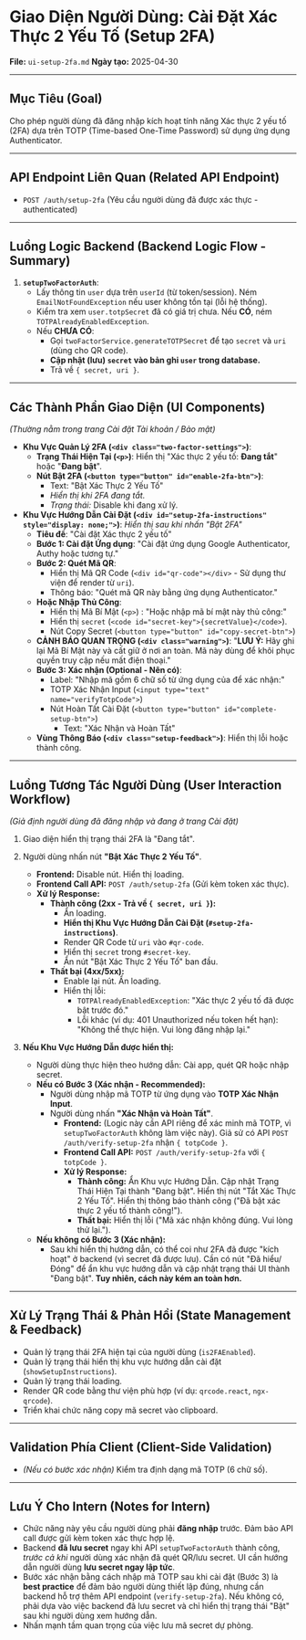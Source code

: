 # Giao Diện Người Dùng: Cài Đặt Xác Thực 2 Yếu Tố (Setup 2FA)

**File:** `ui-setup-2fa.md`
**Ngày tạo:** 2025-04-30

---

## Mục Tiêu (Goal)

Cho phép người dùng đã đăng nhập kích hoạt tính năng Xác thực 2 yếu tố (2FA) dựa trên TOTP (Time-based One-Time Password) sử dụng ứng dụng Authenticator.

---

## API Endpoint Liên Quan (Related API Endpoint)

* `POST /auth/setup-2fa` (Yêu cầu người dùng đã được xác thực - authenticated)

---

## Luồng Logic Backend (Backend Logic Flow - Summary)

1.  **`setupTwoFactorAuth`**:
    * Lấy thông tin `user` dựa trên `userId` (từ token/session). Ném `EmailNotFoundException` nếu user không tồn tại (lỗi hệ thống).
    * Kiểm tra xem `user.totpSecret` đã có giá trị chưa. Nếu **CÓ**, ném `TOTPAlreadyEnabledException`.
    * Nếu **CHƯA CÓ**:
        * Gọi `twoFactorService.generateTOTPSecret` để tạo `secret` và `uri` (dùng cho QR code).
        * **Cập nhật (lưu) `secret` vào bản ghi `user` trong database.**
        * Trả về `{ secret, uri }`.

---

## Các Thành Phần Giao Diện (UI Components)

*(Thường nằm trong trang Cài đặt Tài khoản / Bảo mật)*

* **Khu Vực Quản Lý 2FA (`<div class="two-factor-settings">`)**:
    * **Trạng Thái Hiện Tại (`<p>`)**: Hiển thị "Xác thực 2 yếu tố: **Đang tắt**" hoặc "**Đang bật**".
    * **Nút Bật 2FA (`<button type="button" id="enable-2fa-btn">`)**:
        * Text: "Bật Xác Thực 2 Yếu Tố"
        * *Hiển thị khi 2FA đang tắt.*
        * *Trạng thái:* Disable khi đang xử lý.
* **Khu Vực Hướng Dẫn Cài Đặt (`<div id="setup-2fa-instructions" style="display: none;">`)**: *Hiển thị sau khi nhấn "Bật 2FA"*
    * **Tiêu đề**: "Cài đặt Xác thực 2 yếu tố"
    * **Bước 1: Cài đặt Ứng dụng**: "Cài đặt ứng dụng Google Authenticator, Authy hoặc tương tự."
    * **Bước 2: Quét Mã QR**:
        * Hiển thị Mã QR Code (`<div id="qr-code"></div>` - Sử dụng thư viện để render từ `uri`).
        * Thông báo: "Quét mã QR này bằng ứng dụng Authenticator."
    * **Hoặc Nhập Thủ Công**:
        * Hiển thị Mã Bí Mật (`<p>`) : "Hoặc nhập mã bí mật này thủ công:"
        * Hiển thị `secret` (`<code id="secret-key">{secretValue}</code>`).
        * Nút Copy Secret (`<button type="button" id="copy-secret-btn">`)
    * **CẢNH BÁO QUAN TRỌNG (`<div class="warning">`)**: "**LƯU Ý:** Hãy ghi lại Mã Bí Mật này và cất giữ ở nơi an toàn. Mã này dùng để khôi phục quyền truy cập nếu mất điện thoại."
    * **Bước 3: Xác nhận (Optional - Nên có)**:
        * Label: "Nhập mã gồm 6 chữ số từ ứng dụng của để xác nhận:"
        * TOTP Xác Nhận Input (`<input type="text" name="verifyTotpCode">`)
        * Nút Hoàn Tất Cài Đặt (`<button type="button" id="complete-setup-btn">`)
            * Text: "Xác Nhận và Hoàn Tất"
    * **Vùng Thông Báo (`<div class="setup-feedback">`)**: Hiển thị lỗi hoặc thành công.

---

## Luồng Tương Tác Người Dùng (User Interaction Workflow)

*(Giả định người dùng đã đăng nhập và đang ở trang Cài đặt)*

1.  Giao diện hiển thị trạng thái 2FA là "Đang tắt".
2.  Người dùng nhấn nút **"Bật Xác Thực 2 Yếu Tố"**.
    * **Frontend:** Disable nút. Hiển thị loading.
    * **Frontend Call API:** `POST /auth/setup-2fa` (Gửi kèm token xác thực).
    * **Xử lý Response:**
        * **Thành công (2xx - Trả về `{ secret, uri }`):**
            * Ẩn loading.
            * **Hiển thị Khu Vực Hướng Dẫn Cài Đặt (`#setup-2fa-instructions`)**.
            * Render QR Code từ `uri` vào `#qr-code`.
            * Hiển thị `secret` trong `#secret-key`.
            * Ẩn nút "Bật Xác Thực 2 Yếu Tố" ban đầu.
        * **Thất bại (4xx/5xx):**
            * Enable lại nút. Ẩn loading.
            * Hiển thị lỗi:
                * `TOTPAlreadyEnabledException`: "Xác thực 2 yếu tố đã được bật trước đó."
                * Lỗi khác (ví dụ: 401 Unauthorized nếu token hết hạn): "Không thể thực hiện. Vui lòng đăng nhập lại."

3.  **Nếu Khu Vực Hướng Dẫn được hiển thị:**
    * Người dùng thực hiện theo hướng dẫn: Cài app, quét QR hoặc nhập secret.
    * **Nếu có Bước 3 (Xác nhận - Recommended):**
        * Người dùng nhập mã TOTP từ ứng dụng vào **TOTP Xác Nhận Input**.
        * Người dùng nhấn **"Xác Nhận và Hoàn Tất"**.
            * **Frontend:** (Logic này cần API riêng để xác minh mã TOTP, vì `setupTwoFactorAuth` không làm việc này). Giả sử có API `POST /auth/verify-setup-2fa` nhận `{ totpCode }`.
            * **Frontend Call API:** `POST /auth/verify-setup-2fa` với `{ totpCode }`.
            * **Xử lý Response:**
                * **Thành công:** Ẩn Khu vực Hướng Dẫn. Cập nhật Trạng Thái Hiện Tại thành "Đang bật". Hiển thị nút "Tắt Xác Thực 2 Yếu Tố". Hiển thị thông báo thành công ("Đã bật xác thực 2 yếu tố thành công!").
                * **Thất bại:** Hiển thị lỗi ("Mã xác nhận không đúng. Vui lòng thử lại.").
    * **Nếu không có Bước 3 (Xác nhận):**
        * Sau khi hiển thị hướng dẫn, có thể coi như 2FA đã được "kích hoạt" ở backend (vì secret đã được lưu). Cần có nút "Đã hiểu/Đóng" để ẩn khu vực hướng dẫn và cập nhật trạng thái UI thành "Đang bật". **Tuy nhiên, cách này kém an toàn hơn.**

---

## Xử Lý Trạng Thái & Phản Hồi (State Management & Feedback)

* Quản lý trạng thái 2FA hiện tại của người dùng (`is2FAEnabled`).
* Quản lý trạng thái hiển thị khu vực hướng dẫn cài đặt (`showSetupInstructions`).
* Quản lý trạng thái loading.
* Render QR code bằng thư viện phù hợp (ví dụ: `qrcode.react`, `ngx-qrcode`).
* Triển khai chức năng copy mã secret vào clipboard.

---

## Validation Phía Client (Client-Side Validation)

* *(Nếu có bước xác nhận)* Kiểm tra định dạng mã TOTP (6 chữ số).

---

## Lưu Ý Cho Intern (Notes for Intern)

* Chức năng này yêu cầu người dùng phải **đăng nhập** trước. Đảm bảo API call được gửi kèm token xác thực hợp lệ.
* Backend **đã lưu secret** ngay khi API `setupTwoFactorAuth` thành công, *trước cả khi* người dùng xác nhận đã quét QR/lưu secret. UI cần hướng dẫn người dùng **lưu secret ngay lập tức**.
* Bước xác nhận bằng cách nhập mã TOTP sau khi cài đặt (Bước 3) là **best practice** để đảm bảo người dùng thiết lập đúng, nhưng cần backend hỗ trợ thêm API endpoint (`verify-setup-2fa`). Nếu không có, phải dựa vào việc backend đã lưu secret và chỉ hiển thị trạng thái "Bật" sau khi người dùng xem hướng dẫn.
* Nhấn mạnh tầm quan trọng của việc lưu mã secret dự phòng.